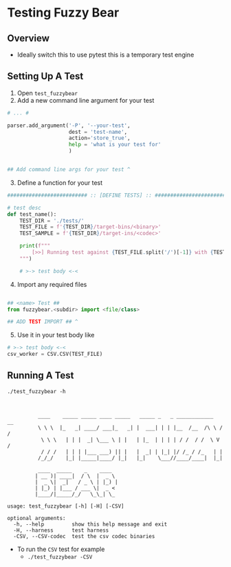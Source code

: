 # Testing Fuzzy Bear

## Overview

-   Ideally switch this to use pytest this is a temporary test engine

## Setting Up A Test

1. Open `test_fuzzybear`
2. Add a new command line argument for your test

```python
# ... #

parser.add_argument('-P', '--your-test',
                    dest = 'test-name',
                    action='store_true',
                    help = 'what is your test for'
                    )


## Add command line args for your test ^
```

3. Define a function for your test

```python
########################## :: [DEFINE TESTS] :: ##########################

# test desc
def test_name():
    TEST_DIR = './tests/'
    TEST_FILE = f'{TEST_DIR}/target-bins/<binary>'
    TEST_SAMPLE = f'{TEST_DIR}/target-ins/<codec>'

    print(f"""
        [>>] Running test against {TEST_FILE.split('/')[-1]} with {TEST_SAMPLE.split('/')[-1]}
    """)

    # >-> test body <-<

```

4. Import any required files

```python

## <name> Test ##
from fuzzybear.<subdir> import <file/class>

## ADD TEST IMPORT ## ^

```

5. Use it in your test body like

```python
# >-> test body <-<
csv_worker = CSV.CSV(TEST_FILE)
```

## Running A Test

`./test_fuzzybear -h`

```


          ____    _____ _____ ____ _____   _____ _   _ ____________   __
          \ \ \  |_   _| ____/ ___|_   _| |  ___| | | |__  /__  /\ \ / /
           \ \ \   | | |  _| \___ \ | |   | |_  | | | | / /  / /  \ V /
           / / /   | | | |___ ___) || |   |  _| | |_| |/ /_ / /_   | |
          /_/_/    |_| |_____|____/ |_|   |_|    \___//____/____|  |_|

          ____  _____    _    ____
         | __ )| ____|  / \  |  _ \
         |  _ \|  _|   / _ \ | |_) |
         | |_) | |___ / ___ \|  _ <
         |____/|_____/_/   \_\_| \_

usage: test_fuzzybear [-h] [-H] [-CSV]

optional arguments:
  -h, --help         show this help message and exit
  -H, --harness      test harness
  -CSV, --CSV-codec  test the csv codec binaries

```

-   To run the `CSV` test for example
    -   `./test_fuzzybear -CSV`
